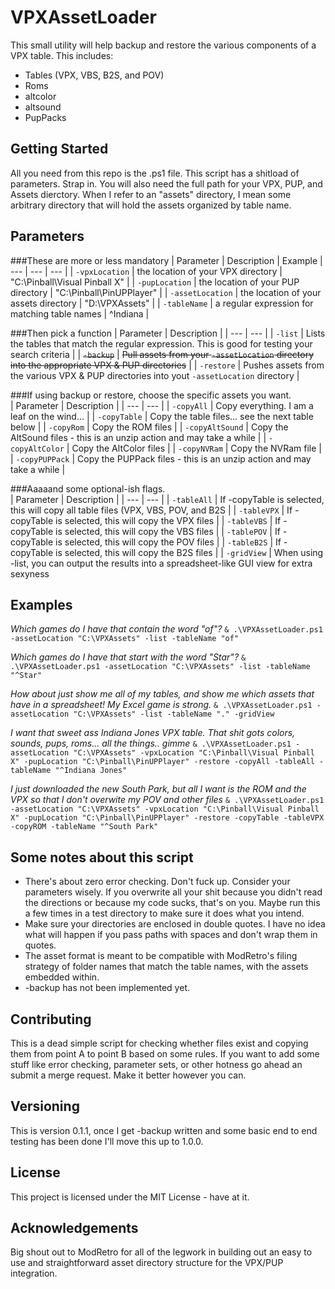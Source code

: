 # VPXAssetLoader

This small utility will help backup and restore the various components of a VPX table.  This includes:
* Tables (VPX, VBS, B2S, and POV)
* Roms
* altcolor
* altsound
* PupPacks

## Getting Started

All you need from this repo is the .ps1 file.  This script has a shitload of parameters.  Strap in.
You will also need the full path for your VPX, PUP, and Assets dierctory.  When I refer to an "assets" directory, I mean some arbitrary directory that will hold the assets organized by table name.  

## Parameters

###These are more or less mandatory
| Parameter | Description | Example
| --- | --- | --- |
| `-vpxLocation` | the location of your VPX directory | "C:\Pinball\Visual Pinball X" |
| `-pupLocation` |  the location of your PUP directory | "C:\Pinball\PinUPPlayer" |
| `-assetLocation` | the location of your assets directory | "D:\VPXAssets" |
| `-tableName` | a regular expression for matching table names | ^Indiana |

###Then pick a function
| Parameter | Description | 
| --- | --- |
| `-list` | Lists the tables that match the regular expression.  This is good for testing your search criteria |
| ~~`-backup`~~  | ~~Pull assets from your `-assetLocation` directory into the appropriate VPX & PUP directories~~ |
| `-restore` | Pushes assets from the various VPX & PUP directories into yout `-assetLocation` directory |

###If using backup or restore, choose the specific assets you want.  
| Parameter | Description | 
| --- | --- |
| `-copyAll` | Copy everything.  I am a leaf on the wind... |
| `-copyTable` | Copy the table files... see the next table below |
| `-copyRom` | Copy the ROM files |
| `-copyAltSound` | Copy the AltSound files - this is an unzip action and may take a while |
| `-copyAltColor` | Copy the AltColor files |
| `-copyNVRam` | Copy the NVRam file |
| `-copyPUPPack` | Copy the PUPPack files - this is an unzip action and may take a while |

###Aaaaand some optional-ish flags.  
| Parameter | Description | 
| --- | --- |
| `-tableAll` | If -copyTable is selected, this will copy all table files (VPX, VBS, POV, and B2S |
| `-tableVPX` | If -copyTable is selected, this will copy the VPX files |
| `-tableVBS` | If -copyTable is selected, this will copy the VBS files |
| `-tablePOV` | If -copyTable is selected, this will copy the POV files |
| `-tableB2S` | If -copyTable is selected, this will copy the B2S files |
| `-gridView` | When using -list, you can output the results into a spreadsheet-like GUI view for extra sexyness

## Examples

*Which games do I have that contain the word "of"?*
`& .\VPXAssetLoader.ps1 -assetLocation "C:\VPXAssets" -list -tableName "of"`

*Which games do I have that start with the word "Star"?*
`& .\VPXAssetLoader.ps1 -assetLocation "C:\VPXAssets" -list -tableName "^Star"`

*How about just show me all of my tables, and show me which assets that have in a spreadsheet!  My Excel game is strong.*
`& .\VPXAssetLoader.ps1 -assetLocation "C:\VPXAssets" -list -tableName "." -gridView`

*I want that sweet ass Indiana Jones VPX table.  That shit gots colors, sounds, pups, roms... all the things.. gimme*
`& .\VPXAssetLoader.ps1 -assetLocation "C:\VPXAssets" -vpxLocation "C:\Pinball\Visual Pinball X" -pupLocation "C:\Pinball\PinUPPlayer" -restore -copyAll -tableAll -tableName "^Indiana Jones"`

*I just downloaded the new South Park, but all I want is the ROM and the VPX so that I don't overwite my POV and other files*
`& .\VPXAssetLoader.ps1 -assetLocation "C:\VPXAssets" -vpxLocation "C:\Pinball\Visual Pinball X" -pupLocation "C:\Pinball\PinUPPlayer" -restore -copyTable -tableVPX -copyROM -tableName "^South Park"`

## Some notes about this script

* There's about zero error checking.  Don't fuck up.  Consider your parameters wisely.  If you overwrite all your shit because you didn't read the directions or because my code sucks, that's on you.  Maybe run this a few times in a test directory to make sure it does what you intend.
* Make sure your directories are enclosed in double quotes.  I have no idea what will happen if you pass paths with spaces and don't wrap them in quotes.
* The asset format is meant to be compatible with ModRetro's filing strategy of folder names that match the table names, with the assets embedded within.  
* -backup has not been implemented yet.

## Contributing

This is a dead simple script for checking whether files exist and copying them from point A to point B based on some rules.   If you want to add some stuff like error checking, parameter sets, or other hotness go ahead an submit a merge request.  Make it better however you can.

## Versioning

This is version 0.1.1, once I get -backup written and some basic end to end testing has been done I'll move this up to 1.0.0.  

## License

This project is licensed under the MIT License - have at it.

## Acknowledgements

Big shout out to ModRetro for all of the legwork in building out an easy to use and straightforward asset directory structure for the VPX/PUP integration.